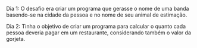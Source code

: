 Dia 1:
O desafio era criar um programa que gerasse o nome de uma banda basendo-se na cidade da pessoa e no nome de seu animal de estimação.

Dia 2:
Tinha o objetivo de criar um programa para calcular o quanto cada pessoa deveria pagar em um restaurante, considerando também o valor da gorjeta.

